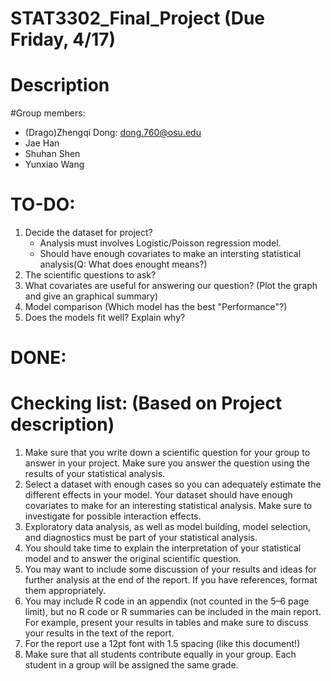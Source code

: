 # STAT3302_Final_Project (Due Friday, 4/17)

# Description

#Group members:
* (Drago)Zhengqi Dong: dong.760@osu.edu
* Jae Han
* Shuhan Shen
* Yunxiao Wang

# TO-DO:
1. Decide the dataset for project? 
    * Analysis must involves Logistic/Poisson regression model. 
    * Should have enough covariates to make an intersting statistical analysis(Q: What does enought means?)
2. The scientific questions to ask?
3. What covariates are useful for answering our question? (Plot the graph and give an graphical summary)
4. Model comparison (Which model has the best "Performance"?)
5. Does the models fit well? Explain why?


# DONE:

# Checking list: (Based on Project description)
1. Make sure that you write down a scientific question for your group to answer in your
project. Make sure you answer the question using the results of your statistical analysis.
2. Select a dataset with enough cases so you can adequately estimate the different effects in
your model. Your dataset should have enough covariates to make for an interesting statistical
analysis. Make sure to investigate for possible interaction effects.
3. Exploratory data analysis, as well as model building, model selection, and diagnostics must
be part of your statistical analysis.
4. You should take time to explain the interpretation of your statistical model and to answer
the original scientific question.
5. You may want to include some discussion of your results and ideas for further analysis at
the end of the report. If you have references, format them appropriately.
6. You may include R code in an appendix (not counted in the 5–6 page limit), but no R code
or R summaries can be included in the main report. For example, present your results in
tables and make sure to discuss your results in the text of the report.
7. For the report use a 12pt font with 1.5 spacing (like this document!)
8. Make sure that all students contribute equally in your group. Each student in a group will
be assigned the same grade.

